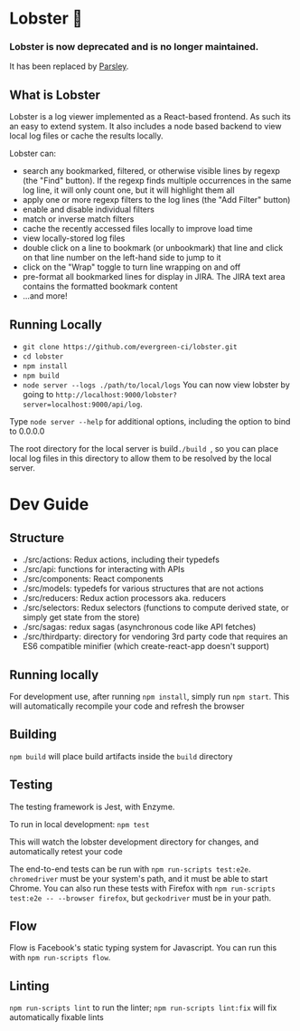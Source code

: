 # Lobster 🦞

### Lobster is now deprecated and is no longer maintained.
It has been replaced by [Parsley](https://github.com/evergreen-ci/parsley).

## What is Lobster
Lobster is a log viewer implemented as a React-based frontend. As such its an easy to extend system.
It also includes a node based backend to view local log files or cache the results locally.

Lobster can:

- search any bookmarked, filtered, or otherwise visible lines by regexp (the "Find" button). If the regexp finds multiple occurrences in the same log line, it will only count 
  one, but it will highlight them all
- apply one or more regexp filters to the log lines (the "Add Filter" button)
- enable and disable individual filters
- match or inverse match filters
- cache the recently accessed files locally to improve load time
- view locally-stored log files
- double click on a line to bookmark (or unbookmark) that line and click on that line number on the left-hand side to jump to it
- click on the "Wrap" toggle to turn line wrapping on and off
- pre-format all bookmarked lines for display in JIRA. The JIRA text area contains the formatted bookmark content
- ...and more!

## Running Locally
* `git clone https://github.com/evergreen-ci/lobster.git`
* `cd lobster`
* `npm install`
* `npm build`
* `node server --logs ./path/to/local/logs`
You can now view lobster by going to `http://localhost:9000/lobster?server=localhost:9000/api/log`.

Type `node server --help` for additional options, including the option to bind
to 0.0.0.0

The root directory for the local server is build`./build `, so you can place local log files in this directory to allow them to be resolved by the local server.

# Dev Guide
## Structure
* ./src/actions: Redux actions, including their typedefs
* ./src/api: functions for interacting with APIs
* ./src/components: React components
* ./src/models: typedefs for various structures that are not actions
* ./src/reducers: Redux action processors aka. reducers
* ./src/selectors: Redux selectors (functions to compute derived state, or simply
  get state from the store)
* ./src/sagas: redux sagas (asynchronous code like API fetches)
* ./src/thirdparty: directory for vendoring 3rd party code that requires an
  ES6 compatible minifier (which create-react-app doesn't support)

## Running locally
For development use, after running `npm install`, simply run `npm start`. This
will automatically recompile your code and refresh the browser

## Building
`npm build` will place build artifacts inside the `build` directory

## Testing
The testing framework is Jest, with Enzyme.

To run in local development:
`npm test`

This will watch the lobster development directory for changes, and automatically retest your code

The end-to-end tests can be run with `npm run-scripts test:e2e`.
`chromedriver` must be your system's path, and it must be able to start Chrome.
You can also run these tests with Firefox with `npm run-scripts test:e2e -- --browser firefox`,
but `geckodriver` must be in your path.

## Flow

Flow is Facebook's static typing system for Javascript. You can run this
with `npm run-scripts flow`.

## Linting
`npm run-scripts lint` to run the linter; `npm run-scripts lint:fix` will fix automatically fixable lints
